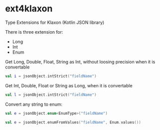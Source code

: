 # ext4klaxon
Type Extensions for Klaxon (Kotlin JSON library)

There is three extension for:
- Long
- Int
- Enum

Get Long, Double, Float, String as Int, without loosing precision when it is convertable
```kotlin
val i = jsonObject.intStrict("fieldName")
```

Get Int, Double, Float or String as Long, when it is convertable
```kotlin
val l = jsonObject.intStrict("fieldName")
```

Convert any string to enum:
```kotlin
val e = jsonObject.enum<EnumType>("fieldName")
```

```kotlin
val e = jsonObject.enumFromValues("fieldName", Enum.values())
```